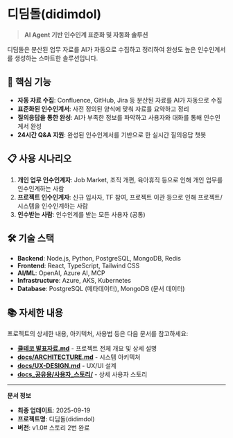 # 디딤돌(didimdol)

> **AI Agent 기반 인수인계 표준화 및 자동화 솔루션**

디딤돌은 분산된 업무 자료를 AI가 자동으로 수집하고 정리하여 완성도 높은 인수인계서를 생성하는 스마트한 솔루션입니다.

## 🚀 핵심 기능

- **자동 자료 수집**: Confluence, GitHub, Jira 등 분산된 자료를 AI가 자동으로 수집
- **표준화된 인수인계서**: 사전 정의된 양식에 맞춰 자료를 요약하고 정리
- **질의응답을 통한 완성**: AI가 부족한 정보를 파악하고 사용자와 대화를 통해 인수인계서 완성
- **24시간 Q&A 지원**: 완성된 인수인계서를 기반으로 한 실시간 질의응답 챗봇

## 📋 사용 시나리오

1. **개인 업무 인수인계자**: Job Market, 조직 개편, 육아휴직 등으로 인해 개인 업무를 인수인계하는 사람
2. **프로젝트 인수인계자**: 신규 입사자, TF 참여, 프로젝트 이관 등으로 인해 프로젝트/시스템을 인수인계하는 사람
3. **인수받는 사람**: 인수인계를 받는 모든 사용자 (공통)

## 🛠️ 기술 스택

- **Backend**: Node.js, Python, PostgreSQL, MongoDB, Redis
- **Frontend**: React, TypeScript, Tailwind CSS
- **AI/ML**: OpenAI, Azure AI, MCP
- **Infrastructure**: Azure, AKS, Kubernetes
- **Database**: PostgreSQL (메타데이터), MongoDB (문서 데이터)

## 📚 자세한 내용

프로젝트의 상세한 내용, 아키텍처, 사용법 등은 다음 문서를 참고하세요:

- **[클테코 발표자료.md](./클테코%20발표자료.md)** - 프로젝트 전체 개요 및 상세 설명
- **[docs/ARCHITECTURE.md](./docs/ARCHITECTURE.md)** - 시스템 아키텍처
- **[docs/UX-DESIGN.md](./docs/UX-DESIGN.md)** - UX/UI 설계
- **[docs_공유용/사용자_스토리/](./docs_공유용/사용자_스토리/)** - 상세 사용자 스토리

---

**문서 정보**
- **최종 업데이트**: 2025-09-19
- **프로젝트명**: 디딤돌(didimdol)
- **버전**: v1.0# 스토리 2번 완료
